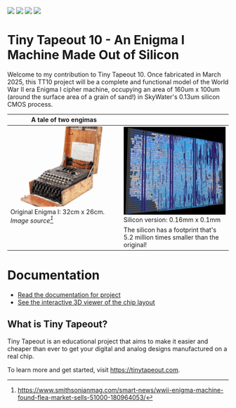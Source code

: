 ![](../../workflows/gds/badge.svg) ![](../../workflows/docs/badge.svg) ![](../../workflows/test/badge.svg) ![](../../workflows/fpga/badge.svg)

# Tiny Tapeout 10 - An Enigma I Machine Made Out of Silicon

Welcome to my contribution to Tiny Tapeout 10.  Once fabricated in March 2025,
this TT10 project will be a complete and functional model of the World War II era
Enigma I cipher machine, occupying an area of 160um x 100um (around the
surface area of a grain of sand!) in SkyWater's
0.13um silicon CMOS process.

|A tale of two engimas | |
|---|---|
|![Enigma original](docs/images/enigma.webp)Original Enigma I: 32cm x 26cm. *Image source[^1]*| ![Enigma silicon layout](docs/images/chip_image_3d.jpg) Silicon version: 0.16mm x 0.1mm|
||The silicon has a footprint that's 5.2 million times smaller than the original!

[^1]: https://www.smithsonianmag.com/smart-news/wwii-enigma-machine-found-flea-market-sells-51000-180964053/

# Documentation

- [Read the documentation for project](docs/info.md) 
- [See the interactive 3D viewer of the chip layout](https://virantha.github.io/tt10-enigma/)

## What is Tiny Tapeout?

Tiny Tapeout is an educational project that aims to make it easier and cheaper than ever to get your digital and analog designs manufactured on a real chip.

To learn more and get started, visit https://tinytapeout.com.

